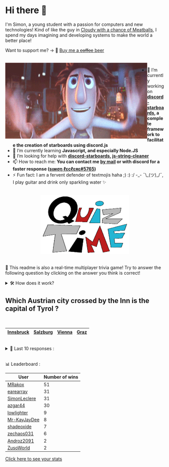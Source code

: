 # Hi there 👋

I'm Simon, a young student with a passion for computers and new technologies!
Kind of like the guy in [Cloudy with a chance of Meatballs](https://www.youtube.com/watch?v=dQw4w9WgXcQ), I spend my days imagining and developing systems to make the world a better place!

Want to support me? -> 🍺 [Buy me a ~~coffee~~ beer](https://www.buymeacoffee.com/SimonLeclere)

<br>

<img width="450" height="240" src="./assets/cloudyWithAChanceOfMeatBalls.gif" align=left>

- 🔭 I’m currently working on **[discord-starboards](https://github.com/SimonLeclere/discord-starboards), a complete framework to facilitate the creation of starboards using discord.js**
- 🌱 I’m currently learning **Javascript, and especially Node.JS**
- 🤔 I’m looking for help with **[discord-starboards](https://github.com/SimonLeclere/discord-starboards), [js-string-cleaner](https://github.com/SimonLeclere/Js-String-Cleaner)**
- 📫 How to reach me: **You can contact me [by mail](mailto:simon-leclere@orange.fr) or with discord for a faster response ([sιмση ℓεcℓεяε#5765](https://discord.com/invite/U2VGrkT))**
- ⚡ Fun fact: I am a fervent defender of textmojis haha ;) :) :/ -\_- ¯\\\_(ツ)\_/¯, I play guitar and drink only sparkling water ✨

<br>

<center><img width="280" height="187" src="./assets/quizTime.gif"></center>

<br>

🎲 This readme is also a real-time multiplayer trivia game! Try to answer the following question by clicking on the answer you think is correct!
<details>
  <summary>🛠️ How does it work?</summary>
  Each answer is a link to a pre-filled issue. When you press "Submit new issue", it triggers a Github action workflow that compares your answer with the correct answer, finds a new question and updates the readme.md file. Not bad huh?! This whole process only takes about 20 seconds!
</details>

## Which Austrian city crossed by the Inn is the capital of Tyrol ?

<br>

| [Innsbruck](https://github.com/SimonLeclere/SimonLeclere/issues/new?title=quiz%7C136%7CInnsbruck&body=Just%20click%20'Submit%20new%20issue'.) | [Salzburg](https://github.com/SimonLeclere/SimonLeclere/issues/new?title=quiz%7C136%7CSalzburg&body=Just%20click%20'Submit%20new%20issue'.) | [Vienna](https://github.com/SimonLeclere/SimonLeclere/issues/new?title=quiz%7C136%7CVienna&body=Just%20click%20'Submit%20new%20issue'.) | [Graz](https://github.com/SimonLeclere/SimonLeclere/issues/new?title=quiz%7C136%7CGraz&body=Just%20click%20'Submit%20new%20issue'.) |
| - | - | - | - | 

<br>

<details>
  <summary>📒 Last 10 responses :</summary>

- **SimonLeclere** answered **Czechoslovakia** to `Which country lost about fifteen percent of its population between 1939 and 1945 ?` (Wrong answer)
- **SimonLeclere** answered **Bolt** to `What was the first application created by Instagram after its launch ?` (Good answer)
- **SimonLeclere** answered **Henri Leconte** to `What fake millionaire and true maestro did girls drunk in 2003 ?` (Wrong answer)
- **SimonLeclere** answered **Barack Obama** to `Which American president expressed his deep thanks for the efforts led by China ?` (Wrong answer)
- **SimonLeclere** answered **1984** to `What year was Britney Spears born in Mississippi ?` (Wrong answer)
- **SimonLeclere** answered **John Travolta** to `To which sex symbol of the 1970s is actress Kelly Preston married ?` (Good answer)
- **SimonLeclere** answered **Choc** to `From which magazine did the nude show Christophe Dechavanne obtain the withdrawal in 2006 ?` (Good answer)
- **SimonLeclere** answered **30** to `How much is there in the world of different flavors of Fanta ?` (Wrong answer)
- **SimonLeclere** answered **ClamWin** to `What memory protection technique is implemented in the OpenBSD code ?` (Wrong answer)
- **SimonLeclere** answered **Water skiing** to `What sport is skiing on the water, pulled by a fast boat ?` (Good answer)

</details>

<br>

📊 Leaderboard :

| User | Number of wins |
|-|-|
| [MRakox](https://github.com/MRakox) | 51 |
| [earearray](https://github.com/earearray) | 31 |
| [SimonLeclere](https://github.com/SimonLeclere) | 31 |
| [azgar44](https://github.com/azgar44) | 30 |
| [lowlighter](https://github.com/lowlighter) | 9 |
| [Mr-KayJayDee](https://github.com/Mr-KayJayDee) | 8 |
| [shadeoxide](https://github.com/shadeoxide) | 7 |
| [zechaos031](https://github.com/zechaos031) | 6 |
| [Androz2091](https://github.com/Androz2091) | 2 |
| [ZusoWorld](https://github.com/ZusoWorld) | 2 |

[Click here to see your stats](https://github.com/SimonLeclere/SimonLeclere/issues/new?title=MyStats&body=Just%20click%20%27Submit%20new%20issue%27.)
